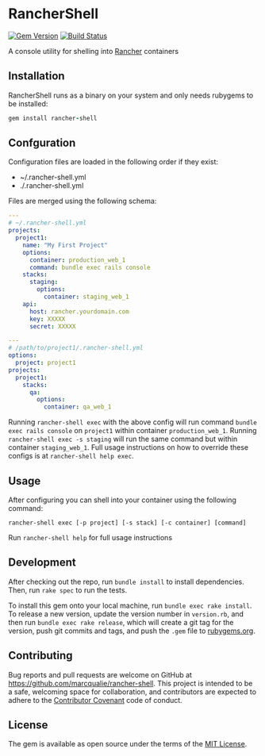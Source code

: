 # RancherShell

[![Gem Version](https://badge.fury.io/rb/rancher-shell.svg)](https://badge.fury.io/rb/rancher-shell)
[![Build Status](https://travis-ci.org/marcqualie/rancher-shell.svg?branch=master)](https://travis-ci.org/marcqualie/rancher-shell)

A console utility for shelling into [Rancher](http://rancher.com) containers



## Installation

RancherShell runs as a binary on your system and only needs rubygems to be installed:

``` ruby
gem install rancher-shell
```


## Confguration

Configuration files are loaded in the following order if they exist:

- ~/.rancher-shell.yml
- ./.rancher-shell.yml

Files are merged using the following schema:

``` yaml
---
# ~/.rancher-shell.yml
projects:
  project1:
    name: "My First Project"
    options:
      container: production_web_1
      command: bundle exec rails console
    stacks:
      staging:
        options:
          container: staging_web_1
    api:
      host: rancher.yourdomain.com
      key: XXXXX
      secret: XXXXX
```

``` yaml
---
# /path/to/project1/.rancher-shell.yml
options:
  project: project1
projects:
  project1:
    stacks:
      qa:
        options:
          container: qa_web_1
```

Running `rancher-shell exec` with the above config will run command `bundle exec rails console` on `project1` within container `production_web_1`. Running `rancher-shell exec -s staging` will run the same command but within container `staging_web_1`. Full usage instructions on how to override these configs is at `rancher-shell help exec`.



## Usage

After configuring you can shell into your container using the following command:

``` shell
rancher-shell exec [-p project] [-s stack] [-c container] [command]
```

Run `rancher-shell help` for full usage instructions



## Development

After checking out the repo, run `bundle install` to install dependencies. Then, run `rake spec` to run the tests.

To install this gem onto your local machine, run `bundle exec rake install`. To release a new version, update the version number in `version.rb`, and then run `bundle exec rake release`, which will create a git tag for the version, push git commits and tags, and push the `.gem` file to [rubygems.org](https://rubygems.org).



## Contributing

Bug reports and pull requests are welcome on GitHub at https://github.com/marcqualie/rancher-shell. This project is intended to be a safe, welcoming space for collaboration, and contributors are expected to adhere to the [Contributor Covenant](http://contributor-covenant.org) code of conduct.



## License

The gem is available as open source under the terms of the [MIT License](http://opensource.org/licenses/MIT).
